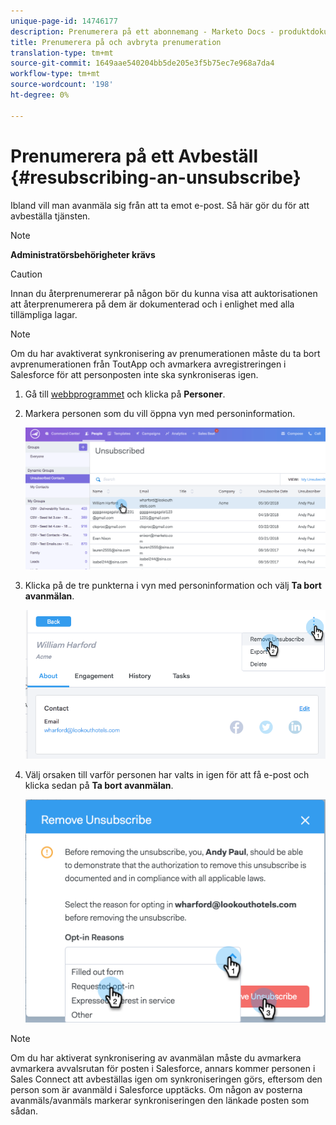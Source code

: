 ```yaml
---
unique-page-id: 14746177
description: Prenumerera på ett abonnemang - Marketo Docs - produktdokumentation
title: Prenumerera på och avbryta prenumeration
translation-type: tm+mt
source-git-commit: 1649aae540204bb5de205e3f5b75ec7e968a7da4
workflow-type: tm+mt
source-wordcount: '198'
ht-degree: 0%

---
```



# Prenumerera på ett Avbeställ {#resubscribing-an-unsubscribe}

Ibland vill man avanmäla sig från att ta emot e-post. Så här gör du för att avbeställa tjänsten.

>[!NOTE]
>
>**Administratörsbehörigheter krävs**

>[!CAUTION]
>
>Innan du återprenumererar på någon bör du kunna visa att auktorisationen att återprenumerera på dem är dokumenterad och i enlighet med alla tillämpliga lagar.

>[!NOTE]
>
>Om du har avaktiverat synkronisering av prenumerationen måste du ta bort avprenumerationen från ToutApp och avmarkera avregistreringen i Salesforce för att personposten inte ska synkroniseras igen.

1. Gå till [webbprogrammet](https://toutapp.com/login) och klicka på **Personer**.

1. Markera personen som du vill öppna vyn med personinformation.

   ![](assets/two.png)

1. Klicka på de tre punkterna i vyn med personinformation och välj **Ta bort avanmälan**.

   ![](assets/three.png)

1. Välj orsaken till varför personen har valts in igen för att få e-post och klicka sedan på **Ta bort avanmälan**.

   ![](assets/four.png)

>[!NOTE]
>
>Om du har aktiverat synkronisering av avanmälan måste du avmarkera avmarkera avvalsrutan för posten i Salesforce, annars kommer personen i Sales Connect att avbeställas igen om synkroniseringen görs, eftersom den person som är avanmäld i Salesforce upptäcks. Om någon av posterna avanmäls/avanmäls markerar synkroniseringen den länkade posten som sådan.
